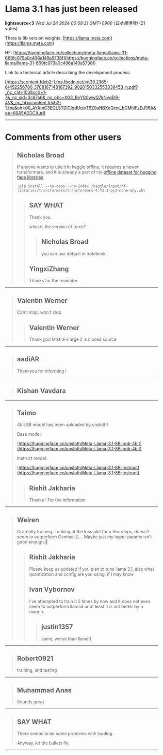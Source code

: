 # Llama 3.1 has just been released

**lightsource<3** *Wed Jul 24 2024 00:08:21 GMT+0900 (日本標準時)* (21 votes)

There is 8b version weights: [https://llama.meta.com](https://llama.meta.com)

HF: [https://huggingface.co/collections/meta-llama/llama-31-669fc079a0c406a149a5738f](https://huggingface.co/collections/meta-llama/llama-31-669fc079a0c406a149a5738f)

Link to a technical article describing the development process: 

[https://scontent.fdxb2-1.fna.fbcdn.net/v/t39.2365-6/452256780_3788187148167392_9020150332553839453_n.pdf?_nc_cat=103&ccb=1-7&_nc_sid=3c67a6&_nc_ohc=XG3_BvYG0wwQ7kNvgEI9-4V&_nc_ht=scontent.fdxb2-1.fna&oh=00_AYAmG3EQLSTDlGlgdUqlvT6Z0uNBXoQcm_bCMhlFzDJ96A&oe=66A5A0DC](url)



---

 # Comments from other users

> ## Nicholas Broad
> 
> If anyone wants to use it in kaggle offline, it requires a newer transformers, and it is already a part of my [offline dataset for hugging face libraries](https://www.kaggle.com/datasets/nbroad/hf-libraries)
> 
> ```
> !pip install --no-deps --no-index /kaggle/input/hf-libraries/transformers/transformers-4.43.1-py3-none-any.whl
> 
> ```
> 
> 
> 
> > ## SAY WHAT
> > 
> > Thank you.
> > 
> > what is the version of torch?
> > 
> > 
> > 
> > > ## Nicholas Broad
> > > 
> > > you can use default in notebook
> > > 
> > > 
> > > 
> > ## YingxiZhang
> > 
> > Thanks for the reminder.
> > 
> > 
> > 


---

> ## Valentin Werner
> 
> 
> 
> Can't stop, won't stop.
> 
> 
> 
> > ## Valentin Werner
> > 
> > Thank god Mistral-Large 2 is closed source
> > 
> > 
> > 


---

> ## aadiAR
> 
> Thankyou for informing !
> 
> 
> 


---

> ## Kishan Vavdara
> 
> 
> 
> 
> 


---

> ## Taimo
> 
> 4bit 8B model has been uploaded by unsloth!
> 
> Base model:
> 
> [https://huggingface.co/unsloth/Meta-Llama-3.1-8B-bnb-4bit](https://huggingface.co/unsloth/Meta-Llama-3.1-8B-bnb-4bit)
> 
> Instruct model:
> 
> [https://huggingface.co/unsloth/Meta-Llama-3.1-8B-Instruct](https://huggingface.co/unsloth/Meta-Llama-3.1-8B-Instruct)
> 
> 
> 
> > ## Rishit Jakharia
> > 
> > Thanks ! For the information 
> > 
> > 
> > 


---

> ## Weiren
> 
> Currently training. Looking at the loss plot for a few steps, doesn't seem to outperform Gemma-2…. Maybe just my hyper params isn't good enough.🤡
> 
> 
> 
> > ## Rishit Jakharia
> > 
> > Please keep us updated if you plan to tune llama 3.1, also what quantization and config are you using, if I may know
> > 
> > 
> > 
> > ## Ivan Vybornov
> > 
> > I've attempted to train it 3 times by now and it does not even seem to outperform llama3 or at least it is not better by a margin.
> > 
> > 
> > 
> > > ## justin1357
> > > 
> > > same, worse than llama3
> > > 
> > > 
> > > 


---

> ## Robert0921
> 
> training, and testing
> 
> 
> 


---

> ## Muhammad Anas
> 
> Sounds great
> 
> 
> 


---

> ## SAY WHAT
> 
> There seems to be some problems with loading.
> 
> Anyway, let the bullets fly.
> 
> 
> 


---

